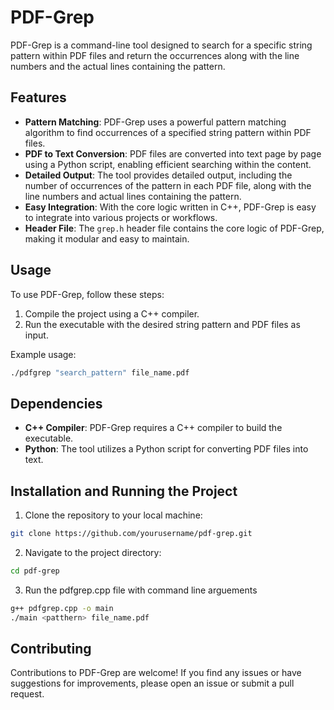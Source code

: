 # PDF-Grep

PDF-Grep is a command-line tool designed to search for a specific string pattern within PDF files and return the occurrences along with the line numbers and the actual lines containing the pattern.

## Features

- **Pattern Matching**: PDF-Grep uses a powerful pattern matching algorithm to find occurrences of a specified string pattern within PDF files.
- **PDF to Text Conversion**: PDF files are converted into text page by page using a Python script, enabling efficient searching within the content.
- **Detailed Output**: The tool provides detailed output, including the number of occurrences of the pattern in each PDF file, along with the line numbers and actual lines containing the pattern.
- **Easy Integration**: With the core logic written in C++, PDF-Grep is easy to integrate into various projects or workflows.
- **Header File**: The `grep.h` header file contains the core logic of PDF-Grep, making it modular and easy to maintain.

## Usage

To use PDF-Grep, follow these steps:

1. Compile the project using a C++ compiler.
2. Run the executable with the desired string pattern and PDF files as input.

Example usage:
```bash
./pdfgrep "search_pattern" file_name.pdf
```


## Dependencies
- **C++ Compiler**: PDF-Grep requires a C++ compiler to build the executable.
- **Python**: The tool utilizes a Python script for converting PDF files into text.

## Installation and Running the Project

1. Clone the repository to your local machine:

```bash
git clone https://github.com/yourusername/pdf-grep.git
```
2. Navigate to the project directory:
```bash
cd pdf-grep
```
3. Run the pdfgrep.cpp file with command line arguements
```bash
g++ pdfgrep.cpp -o main
./main <patthern> file_name.pdf
```
## Contributing
Contributions to PDF-Grep are welcome! If you find any issues or have suggestions for improvements, please open an issue or submit a pull request.
